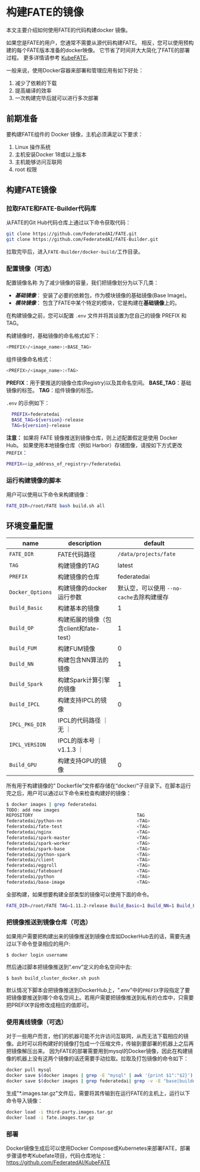 # 构建FATE的镜像

本文主要介绍如何使用FATE的代码构建docker 镜像。

如果您是FATE的用户，您通常不需要从源代码构建FATE。 相反，您可以使用预构建的每个FATE版本准备的docker映像。 它节省了时间并大大简化了FATE的部署过程。 更多详情请参考 [KubeFATE](https://github.com/FederatedAI/KubeFATE)。

一般来说，使用Docker容器来部署和管理应用有如下好处：

1. 减少了依赖的下载
2. 提高编译的效率
3. 一次构建完毕后就可以进行多次部署

## 前期准备

要构建FATE组件的 Docker 镜像，主机必须满足以下要求：

1. Linux 操作系统
2. 主机安装Docker  18或以上版本
3. 主机能够访问互联网
4. root 权限

## 构建FATE镜像

### 拉取FATE和FATE-Builder代码库

从FATE的Git Hub代码仓库上通过以下命令获取代码：
  
```bash
git clone https://github.com/FederatedAI/FATE.git
git clone https://github.com/FederatedAI/FATE-Builder.git
```
  
拉取完毕后，进入`FATE-Builder/docker-build/`工作目录。

### 配置镜像（可选）

配置镜像名称
为了减少镜像的容量，我们把镜像划分为以下几类：

- ***基础镜像***： 安装了必要的依赖包，作为模块镜像的基础镜像(Base Image)。
- ***模块镜像***： 包含了FATE中某个特定的模块，它是构建在**基础镜像**上的。

在构建镜像之前，您可以配置 `.env` 文件并将其设置为您自己的镜像 PREFIX 和 TAG。

构建镜像时，基础镜像的命名格式如下：

```bash
<PREFIX>/<image_name>:<BASE_TAG>
```

组件镜像命名格式：

```bash
<PREFIX>/<image_name>:<TAG>
```

**PREFIX**：用于要推送的镜像仓库(Registry)以及其命名空间。
**BASE_TAG**：基础镜像的标签。
**TAG**：组件镜像的标签。

`.env` 的示例如下：

```bash
  PREFIX=federatedai
  BASE_TAG=${version}-release
  TAG=${version}-release
```

**注意：**
如果将 FATE 镜像推送到镜像仓库，则上述配置假定是使用 Docker Hub。 如果使用本地镜像仓库（例如 Harbor）存储图像，请按如下方式更改 `PREFIX`：

```bash
PREFIX=<ip_address_of_registry>/federatedai
```

### 运行构建镜像的脚本

用户可以使用以下命令来构建镜像：

```bash
FATE_DIR=/root/FATE bash build.sh all
```

## 环境变量配置

| name | description | default |
| --- | --- | --- |
| `FATE_DIR` | FATE代码路径 | `/data/projects/fate` |
| `TAG` | 构建镜像的TAG | latest |
| `PREFIX` | 构建镜像的仓库 | federatedai |
| `Docker_Options` | 构建镜像的docker运行参数 | 默认空，可以使用 `--no-cache`去除构建缓存 |
| `Build_Basic` | 构建基本的镜像 | 1 |
| `Build_OP` | 构建拓展的镜像（包含client和fate-test） | 1 |
| `Build_FUM` | 构建FUM镜像 | 0 |
| `Build_NN` | 构建包含NN算法的镜像 | 1 |
| `Build_Spark` | 构建Spark计算引擎的镜像 | 1 |
| `Build_IPCL` | 构建支持IPCL的镜像 | 0 |
| `IPCL_PKG_DIR` | IPCL的代码路径 ｜ 无 ｜
| `IPCL_VERSION` | IPCL的版本号 ｜ v1.1.3 ｜
| `Build_GPU` | 构建支持GPU的镜像 | 0 |

所有用于构建镜像的“ Dockerfile”文件都存储在“docker/“子目录下。在脚本运行完之后，用户可以通过以下命令来检查构建好的镜像：

```bash
$ docker images | grep federatedai
TODO: add new images
REPOSITORY                                       TAG
federatedai/python-nn                            <TAG>
federatedai/fate-test                            <TAG>
federatedai/nginx                                <TAG>
federatedai/spark-master                         <TAG>
federatedai/spark-worker                         <TAG>
federatedai/spark-base                           <TAG>
federatedai/python-spark                         <TAG>
federatedai/client                               <TAG>
federatedai/eggroll                              <TAG>
federatedai/fateboard                            <TAG>
federatedai/python                               <TAG>
federatedai/base-image                           <TAG>
```

全部构建，如果想要构建全部类型的镜像可以使用下面的命令。

```sh
FATE_DIR=/root/FATE TAG=1.11.2-release Build_Basic=1 Build_NN=1 Build_FUM=1 Build_Spark=1 Build_OP=1 Build_IPCL=1 Build_GPU=1 Build_LLM=1 Build_LLM_VERSION=v1.1.0 IPCL_PKG_DIR=/root/pailliercryptolib_python/ IPCL_VERSION=v1.1.3 bash docker-build/build.sh all
```

### 把镜像推送到镜像仓库（可选）

如果用户需要把构建出来的镜像推送到镜像仓库如DockerHub去的话，需要先通过以下命令登录相应的用户:

```$ docker login username```

然后通过脚本把镜像推送到“.env”定义的命名空间中去:

```$ bash build_cluster_docker.sh push```

默认情况下脚本会把镜像推送到DockerHub上，".env"中的`PREFIX`字段指定了要把镜像要推送到哪个命名空间上。若用户需要把镜像推送到私有的仓库中，只需要把PREFIX字段修改成相应的值即可。

### 使用离线镜像（可选）

对于一些用户而言，他们的机器可能不允许访问互联网，从而无法下载相应的镜像。此时可以将构建好的镜像打包成一个压缩文件，传输到要部署的机器上之后再把镜像解压出来。
因为FATE的部署需要用到mysql的Docker镜像，因此在构建镜像的机器上没有这两个镜像的话还需要手动拉取。拉取及打包镜像的命令如下：

```bash
docker pull mysql
docker save $(docker images | grep -E "mysql" | awk '{print $1":"$2}') -o third-party.images.tar.gz
docker save $(docker images | grep federatedai| grep -v -E "base|builder" | awk '{print $1":"$2}') -o fate.images.tar.gz
```

生成"*.images.tar.gz"文件后，需要将其传输到在运行FATE的主机上，运行以下命令导入镜像：

```bash
docker load -i third-party.images.tar.gz
docker load -i fate.images.tar.gz
```

### 部署

Docker镜像生成后可以使用Docker Compose或Kubernetes来部署FATE，部署步骤请参考Kubefate项目，代码仓库地址：<https://github.com/FederatedAI/KubeFATE>
